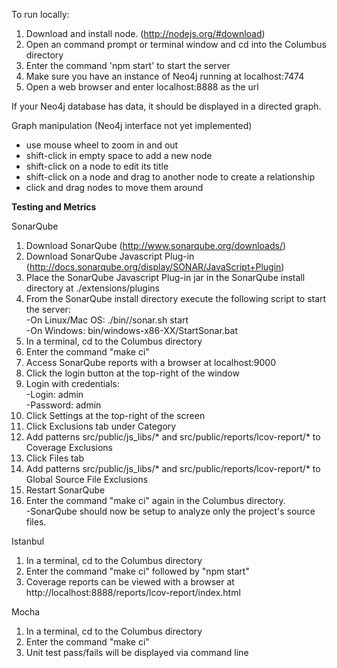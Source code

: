 To run locally: 

1. Download and install node. (http://nodejs.org/#download)
2. Open an command prompt or terminal window and cd into the Columbus directory
3. Enter the command 'npm start' to start the server
4. Make sure you have an instance of Neo4j running at localhost:7474
5. Open a web browser and enter localhost:8888 as the url

If your Neo4j database has data, it should be displayed in a directed graph. 

Graph manipulation (Neo4j interface not yet implemented)
- use mouse wheel to zoom in and out
- shift-click in empty space to add a new node 
- shift-click on a node to edit its title
- shift-click on a node and drag to another node to create a relationship
- click and drag nodes to move them around

<b>Testing and Metrics</b>

SonarQube<br>
1. Download SonarQube (http://www.sonarqube.org/downloads/) <br>
2. Download SonarQube Javascript Plug-in (http://docs.sonarqube.org/display/SONAR/JavaScript+Plugin)<br>
3. Place the SonarQube Javascript Plug-in jar in the SonarQube install directory at ./extensions/plugins<br>
4. From the SonarQube install directory execute the following script to start the server:<br>
-On Linux/Mac OS: ./bin/<YOUR OS>/sonar.sh start<br>
-On Windows: bin/windows-x86-XX/StartSonar.bat<br>
5. In a terminal, cd to the Columbus directory<br>
6. Enter the command "make ci"<br>
7. Access SonarQube reports with a browser at localhost:9000<br>
8. Click the login button at the top-right of the window<br>
9. Login with credentials: <br>
-Login: admin<br>
-Password: admin<br>
10. Click Settings at the top-right of the screen<br>
11. Click Exclusions tab under Category<br>
12. Add patterns src/public/js_libs/* and src/public/reports/lcov-report/* to Coverage Exclusions<br>
13. Click Files tab<br>
14. Add patterns src/public/js_libs/* and src/public/reports/lcov-report/* to Global Source File Exclusions<br>
15. Restart SonarQube<br>
16. Enter the command "make ci" again in the Columbus directory. <br>
-SonarQube should now be setup to analyze only the project's source files.


Istanbul<br>
1. In a terminal, cd to the Columbus directory<br>
2. Enter the command "make ci" followed by "npm start"<br>
3. Coverage reports can be viewed with a browser at http://localhost:8888/reports/lcov-report/index.html<br>

Mocha<br>
1. In a terminal, cd to the Columbus directory<br>
2. Enter the command "make ci"<br>
3. Unit test pass/fails will be displayed via command line<br>